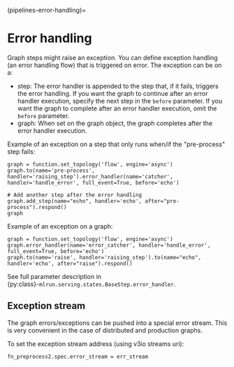(pipelines-error-handling)=
# Error handling
   
Graph steps might raise an exception. You can define exception handling (an error handling flow) that is triggered on error. The exception can be on a:
* step: The error handler is appended to the step that, if it fails, triggers the error handling. If you want 
the graph to continue after an error handler execution, specify the next step in the `before` parameter. 
If you want the graph to complete after an error handler execution, omit the `before` parameter.
* graph: When set on the graph object, the graph completes after the error handler execution.


Example of an exception on a step that only runs when/if the "pre-process" step fails:
```
graph = function.set_topology('flow', engine='async')
graph.to(name='pre-process', handler='raising_step').error_handler(name='catcher', handler='handle_error', full_event=True, before='echo')

# Add another step after the error handling
graph.add_step(name="echo", handler='echo', after="pre-process").respond()
graph
```

Example of an exception on a graph:
```
graph = function.set_topology('flow', engine='async')
graph.error_handler(name='error_catcher', handler='handle_error', full_event=True, before='echo')
graph.to(name='raise', handler='raising_step').to(name="echo", handler='echo', after="raise").respond()
```

See full parameter description in {py:class}`~mlrun.serving.states.BaseStep.error_handler`.


## Exception stream
    
The graph errors/exceptions can be pushed into a special error stream. This is very convenient in the case of 
distributed and production graphs.

To set the exception stream address (using v3io streams uri):
```
fn_preprocess2.spec.error_stream = err_stream
```